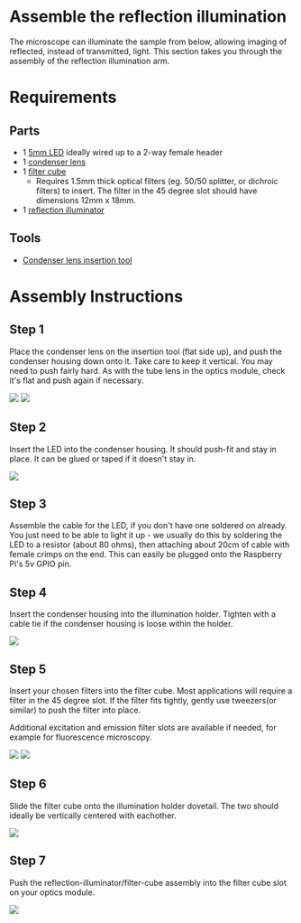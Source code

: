 # Assemble the reflection illumination

The microscope can illuminate the sample from below, allowing imaging of reflected, instead of transmitted, light.  This section takes you through the assembly of the reflection illumination arm.

# Requirements

## Parts

* 1 [5mm LED](./parts/electronics/white_led.md) ideally wired up to a 2-way female header
* 1 [condenser lens](./parts/optics/condenser_lens.md)
* 1 [filter cube](./parts/printed/fl_cube.md)
  * Requires 1.5mm thick optical filters (eg. 50/50 splitter, or dichroic filters) to insert.  The filter in the 45 degree slot should have dimensions 12mm x 18mm.
* 1 [reflection illuminator](./parts/printed/reflection_illuminator.md)

## Tools

* [Condenser lens insertion tool](./parts/printed_tools/lens_tool.md)

# Assembly Instructions

## Step 1

Place the condenser lens on the insertion tool (flat side up), and push the condenser housing down onto it.  Take care to keep it vertical.  You may need to push fairly hard.  As with the tube lens in the optics module, check it's flat and push again if necessary.

![](./images/illumination_refl_lens_1.jpg)
![](./images/illumination_refl_lens_2.jpg)

## Step 2

Insert the LED into the condenser housing.  It should push-fit and stay in place.  It can be glued or taped if it doesn't stay in.

![](./images/illumination_refl_led.jpg)

## Step 3

Assemble the cable for the LED, if you don't have one soldered on already.  You just need to be able to light it up - we usually do this by soldering the LED to a resistor (about 80 ohms), then attaching about 20cm of cable with female crimps on the end.  This can easily be plugged onto the Raspberry Pi's 5v GPIO pin.

## Step 4

Insert the condenser housing into the illumination holder. Tighten with a cable tie if the condenser housing is loose within the holder.

![](./images/illumination_refl_gripper.jpg)

## Step 5

Insert your chosen filters into the filter cube. Most applications will require a filter in the 45 degree slot. If the filter fits tightly, gently use tweezers(or similar) to push the filter into place.

Additional excitation and emission filter slots are available if needed, for example for fluorescence microscopy.

![](./images/illumination_refl_filter_insersion.jpg)
![](./images/illumination_refl_filter.jpg)

## Step 6

Slide the filter cube onto the illumination holder dovetail. The two should ideally be vertically centered with eachother.

![](./images/illumination_refl_illuminator_full.jpg)

## Step 7

Push the reflection-illuminator/filter-cube assembly into the filter cube slot on your optics module.

![](./images/illumination_refl_in_body.jpg)
